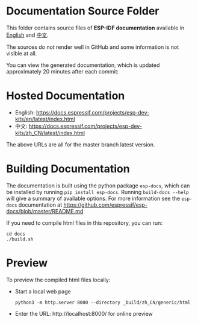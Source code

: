# Documentation Source Folder

This folder contains source files of **ESP-IDF documentation** available in [English](https://docs.espressif.com/projects/esp-dev-kits/en/latest/index.html) and [中文](https://docs.espressif.com/projects/esp-dev-kits/zh_CN/latest/index.html).

The sources do not render well in GitHub and some information is not visible at all.

You can view the generated documentation, which is updated approximately 20 minutes after each commit:

# Hosted Documentation

* English: https://docs.espressif.com/projects/esp-dev-kits/en/latest/index.html
* 中文: https://docs.espressif.com/projects/esp-dev-kits/zh_CN/latest/index.html

The above URLs are all for the master branch latest version.

# Building Documentation

The documentation is built using the python package `esp-docs`, which can be installed by running `pip install esp-docs`. Running `build-docs --help` will give a summary of available options. For more information see the `esp-docs` documentation at https://github.com/espressif/esp-docs/blob/master/README.md

If you need to compile html files in this repository, you can run:

```
cd docs
./build.sh
```

# Preview

To preview the compiled html files locally:

* Start a local web page

    ```
    python3 -m http.server 8000 --directory _build/zh_CN/generic/html
    ```

* Enter the URL: http://localhost:8000/ for online preview
